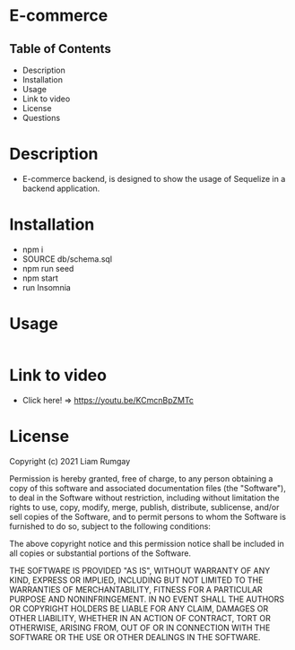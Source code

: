 # E-commerce


## Table of Contents
 - Description
 - Installation
 - Usage
 - Link to video 
 - License
 - Questions

# Description 
- E-commerce backend, is designed to show the usage of Sequelize in a backend application.

# Installation 
- npm i
- SOURCE db/schema.sql
- npm run seed
- npm start
- run Insomnia

# Usage
<img source="./img/orm hw.gif"><img>

# Link to video 
- Click here! => https://youtu.be/KCmcnBpZMTc

# License 
Copyright (c) 2021 Liam Rumgay

Permission is hereby granted, free of charge, to any person obtaining a copy
of this software and associated documentation files (the "Software"), to deal
in the Software without restriction, including without limitation the rights
to use, copy, modify, merge, publish, distribute, sublicense, and/or sell
copies of the Software, and to permit persons to whom the Software is
furnished to do so, subject to the following conditions:

The above copyright notice and this permission notice shall be included in all
copies or substantial portions of the Software.

THE SOFTWARE IS PROVIDED "AS IS", WITHOUT WARRANTY OF ANY KIND, EXPRESS OR
IMPLIED, INCLUDING BUT NOT LIMITED TO THE WARRANTIES OF MERCHANTABILITY,
FITNESS FOR A PARTICULAR PURPOSE AND NONINFRINGEMENT. IN NO EVENT SHALL THE
AUTHORS OR COPYRIGHT HOLDERS BE LIABLE FOR ANY CLAIM, DAMAGES OR OTHER
LIABILITY, WHETHER IN AN ACTION OF CONTRACT, TORT OR OTHERWISE, ARISING FROM,
OUT OF OR IN CONNECTION WITH THE SOFTWARE OR THE USE OR OTHER DEALINGS IN THE
SOFTWARE.

